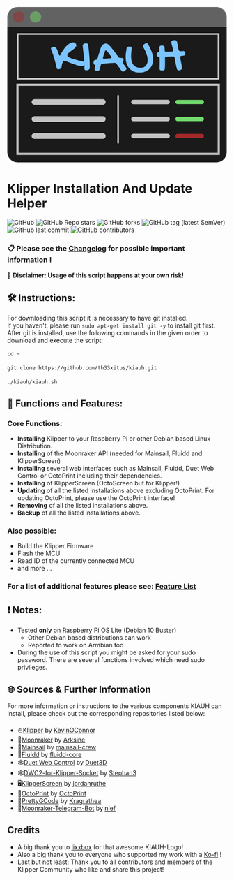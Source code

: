 ![main_menu](resources/screenshots/kiauh.png)
# Klipper Installation And Update Helper
![GitHub](https://img.shields.io/github/license/th33xitus/kiauh) ![GitHub Repo stars](https://img.shields.io/github/stars/th33xitus/kiauh) ![GitHub forks](https://img.shields.io/github/forks/th33xitus/kiauh) ![GitHub tag (latest SemVer)](https://img.shields.io/github/v/tag/th33xitus/kiauh) ![GitHub last commit](https://img.shields.io/github/last-commit/th33xitus/kiauh) ![GitHub contributors](https://img.shields.io/github/contributors/th33xitus/kiauh)

### **📋 Please see the [Changelog](docs/changelog.md) for possible important information !**

**📢 Disclaimer: Usage of this script happens at your own risk!**


## **🛠️ Instructions:**

For downloading this script it is necessary to have git installed.\
If you haven't, please run `sudo apt-get install git -y` to install git first.\
After git is installed, use the following commands in the given order to download and execute the script:

```shell
cd ~

git clone https://github.com/th33xitus/kiauh.git

./kiauh/kiauh.sh
```


## **🧰 Functions and Features:**

### **Core Functions:**

- **Installing** Klipper to your Raspberry Pi or other Debian based Linux Distribution.
- **Installing** of the Moonraker API (needed for Mainsail, Fluidd and KlipperScreen)
- **Installing** several web interfaces such as Mainsail, Fluidd, Duet Web Control or OctoPrint including their dependencies.
- **Installing** of KlipperScreen (OctoScreen but for Klipper!)
- **Updating** of all the listed installations above excluding OctoPrint. For updating OctoPrint, please use the OctoPrint interface!
- **Removing** of all the listed installations above.
- **Backup** of all the listed installations above.

### **Also possible:**

- Build the Klipper Firmware
- Flash the MCU
- Read ID of the currently connected MCU
- and more ...

### **For a list of additional features please see: [Feature List](docs/features.md)**

## **❗ Notes:**

- Tested **only** on Raspberry Pi OS Lite (Debian 10 Buster)
    - Other Debian based distributions can work
    - Reported to work on Armbian too
- During the use of this script you might be asked for your sudo password. There are several functions involved which need sudo privileges.

## **🌐 Sources & Further Information**

For more information or instructions to the various components KIAUH can install, please check out the corresponding repositories listed below:

* ⛵[Klipper](https://github.com/Klipper3d/klipper) by [KevinOConnor](https://github.com/KevinOConnor)
* 🌙[Moonraker](https://github.com/Arksine/moonraker) by [Arksine](https://github.com/Arksine)
* 💨[Mainsail](https://github.com/mainsail-crew/mainsail) by [mainsail-crew](https://github.com/mainsail-crew)
* 🌊[Fluidd](https://github.com/fluidd-core/fluidd) by [fluidd-core](https://github.com/fluidd-core)
* 🕸️[Duet Web Control](https://github.com/Duet3D/DuetWebControl) by [Duet3D](https://github.com/Duet3D)
* 🕸️[DWC2-for-Klipper-Socket](https://github.com/Stephan3/dwc2-for-klipper-socket) by [Stephan3](https://github.com/Stephan3)
* 🖥️[KlipperScreen](https://github.com/jordanruthe/KlipperScreen) by [jordanruthe](https://github.com/jordanruthe)
* 🐙[OctoPrint](https://github.com/OctoPrint/OctoPrint) by [OctoPrint](https://github.com/OctoPrint)
* 🔬[PrettyGCode](https://github.com/Kragrathea/pgcode) by [Kragrathea](https://github.com/Kragrathea)
* 🤖[Moonraker-Telegram-Bot](https://github.com/nlef/moonraker-telegram-bot) by [nlef](https://github.com/nlef)

## **Credits**

* A big thank you to [lixxbox](https://github.com/lixxbox) for that awesome KIAUH-Logo!
* Also a big thank you to everyone who supported my work with a [Ko-fi](https://ko-fi.com/th33xitus) !
* Last but not least: Thank you to all contributors and members of the Klipper Community who like and share this project!
